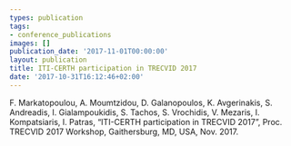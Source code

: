 ```yaml
---
types: publication
tags:
- conference_publications
images: []
publication_date: '2017-11-01T00:00:00'
layout: publication
title: ITI-CERTH participation in TRECVID 2017
date: '2017-10-31T16:12:46+02:00'
---
```

<p>F. Markatopoulou, A. Moumtzidou, D. Galanopoulos, K. Avgerinakis, S. Andreadis, I. Gialampoukidis, S. Tachos, S. Vrochidis, V. Mezaris, I. Kompatsiaris, I. Patras, “ITI-CERTH participation in TRECVID 2017”, Proc. TRECVID 2017 Workshop, Gaithersburg, MD, USA, Nov. 2017.</p>
